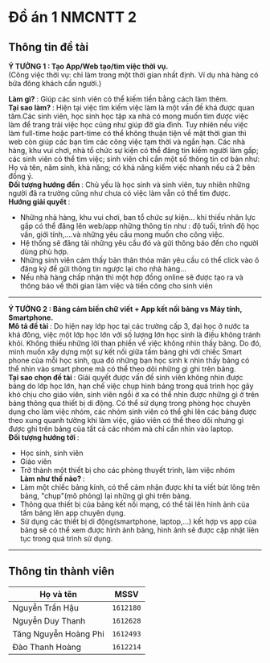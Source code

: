 # Đồ án 1 NMCNTT 2

## Thông tin đề tài
<B> Ý TƯỞNG 1  : Tạo App/Web tạo/tìm việc thời vụ. </B> <BR>
(Công việc thời vụ: chỉ làm trong một thời gian nhất định. Ví dụ nhà hàng có bữa đông khách cần người.)<BR>

<B> Làm gì? </B> : Giúp các sinh viên có thể kiếm tiền bằng cách làm thêm.<BR>
<B> Tại sao làm? </B> : 
    Hiện tại việc tìm kiếm việc làm là một vấn đề khá được quan tâm.Các sinh viên, học sinh học tập xa nhà có mong muốn tìm được việc làm để trang trải việc học cũng như giúp đỡ gia đình. Tuy nhiên nếu việc làm full-time hoặc part-time có thể không thuận tiện về mặt thời gian thì web còn giúp các bạn tìm các công việc tạm thời và ngắn hạn. 
    Các nhà hàng, khu vui chơi, nhà tổ chức sự kiện có thể đăng tin kiếm người làm gấp; các sinh viên có thể tìm việc; sinh viên chỉ cần một số thông tin cơ bản như: Họ và tên, năm sinh, khả năng; có khả năng kiếm việc nhanh nếu cả 2 bên đồng ý.<BR>
<B> Đối tượng hướng đến </B> : Chủ yếu là học sinh và sinh viên, tuy nhiên những người đã ra trường cũng như chưa có việc làm vẫn có thể tìm được. <BR>
<B> Hướng giải quyết </B> : 
- Những nhà hàng, khu vui chơi, ban tổ chức sự kiện... khi thiếu nhân lực gấp có thể đăng lên web/app những thông tin như : độ tuổi, trình độ học vấn, giới tính,....và những yêu cầu mong muốn cho công việc. 
- Hệ thống sẽ đăng tải những yêu cầu đó và gửi thông báo đến cho người dùng phù hợp. 
- Những sinh viên cảm thấy bản thân thỏa mãn yêu cầu có thể click vào ô đăng ký để gửi thông tin ngược lại cho nhà hàng...
- Nếu nhà hàng chấp nhận thì một hợp đồng online sẽ được tạo ra và thông báo về thời gian làm việc và tiền công cho sinh viên <BR>

---

<B> Ý TƯỞNG 2 : Bảng cảm biến chữ viết + App kết nối bảng vs Máy tính, Smartphone. </B> <BR>
<B> Mô tả đề tài </B> : Do hiện nay lớp học tại các trường cấp 3, đại học ở nước ta khá đông, việc một lớp học lớn với số lượng lớn học sinh là điều không tránh khỏi. Không thiếu những lời than phiền về việc không nhìn thấy bảng. Do đó, mình muốn xây dựng một sự kết nối giữa tấm bảng ghi với chiếc Smart phone của mỗi học sinh, qua đó những bạn học sinh k nhìn thấy bảng có thể nhìn vào smart phone mà có thể theo dõi những gì ghi trên bảng.<BR>
<B> Tại sao chọn đề tài </B> : 
    Giải quyết được vấn đề sinh viên không nhìn được bảng do lớp học lớn, hạn chế việc chụp hình bảng trong quá trình học gây khó chịu cho giáo viên, sinh viên ngồi ở xa có thể nhìn được những gì ở trên bảng thông qua thiết bị di động.
    Có thể sử dụng trong phòng học chuyên dụng cho làm việc nhóm, các nhóm sinh viên có thể ghi lên các bảng được theo xung quanh tường khi làm việc, giáo viên có thể theo dõi nhưng gì được ghi trên bảng của tất cả các nhóm mà chỉ cần nhìn vào laptop.<BR>
 <B> Đối tượng hướng tới </B> :
 - Học sinh, sinh viên
 - Giáo viên
 - Trở thành một thiết bị cho các phòng thuyết trình, làm việc nhóm<BR>
 <B> Làm như thế nào? </B> : 
 - Làm một chiếc bảng kính, có thể cảm nhận được khi ta viết bút lông trên bảng, "chụp"(mô phỏng) lại những gì ghi trên bảng.
 - Thông qua thiết bị của bảng kết nối mạng, có thể tải lên hình ảnh của tấm bảng lên app chuyên dụng.
 - Sử dụng các thiết bị di động(smartphone, laptop,...) kết hợp vs app của bảng sẽ có thể xem được hình ảnh bảng, hình ảnh sẽ được cập nhật liên tục trong quá trình sử dụng.<BR>
 
---

## Thông tin thành viên

Họ và tên | MSSV
------------ | -------------
Nguyễn Trần Hậu | `1612180`
Nguyễn Duy Thanh | `1612628`
Tăng Nguyễn Hoàng Phi | `1612493`
Đào Thanh Hoàng | `1612214`
